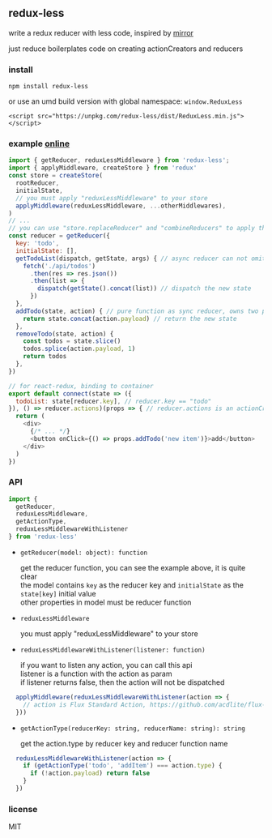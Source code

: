 ## redux-less
write a redux reducer with less code, inspired by [mirror](https://github.com/mirrorjs/mirror)

just reduce boilerplates code on creating actionCreators and reducers

### install
`npm install redux-less`    

or use an umd build version with global namespace: `window.ReduxLess`    

`<script src="https://unpkg.com/redux-less/dist/ReduxLess.min.js"></script>`

### example [online](https://jsfiddle.net/tingyuan/q0ehjo2r/)

```javascript
import { getReducer, reduxLessMiddleware } from 'redux-less';
import { applyMiddleware, createStore } from 'redux'
const store = createStore(
  rootReducer,
  initialState,
  // you must apply "reduxLessMiddleware" to your store
  applyMiddleware(reduxLessMiddleware, ...otherMiddlewares),
)
// ...
// you can use "store.replaceReducer" and "combineReducers" to apply this reducer
const reducer = getReducer({
  key: 'todo',
  initialState: [],
  getTodoList(dispatch, getState, args) { // async reducer can not omit "args" param
    fetch('./api/todos')
      .then(res => res.json())
      .then(list => {
        dispatch(getState().concat(list)) // dispatch the new state
      })
  },
  addTodo(state, action) { // pure function as sync reducer, owns two params
    return state.concat(action.payload) // return the new state
  },
  removeTodo(state, action) {
    const todos = state.slice()
    todos.splice(action.payload, 1)
    return todos
  },
})

// for react-redux, binding to container
export default connect(state => ({
  todoList: state[reducer.key], // reducer.key == "todo"
}), () => reducer.actions)(props => { // reducer.actions is an actionCreators map
  return (
    <div>
      {/* ... */}
      <button onClick={() => props.addTodo('new item')}>add</button>
    </div>
  )
})

```

### API

```javascript
import { 
  getReducer, 
  reduxLessMiddleware, 
  getActionType, 
  reduxLessMiddlewareWithListener 
} from 'redux-less'
```

* `getReducer(model: object): function`

  get the reducer function, you can see the example above, it is quite clear   
  the model contains `key` as the reducer key and `initialState` as the `state[key]` initial value     
  other properties in model must be reducer function   
* `reduxLessMiddleware`

  you must apply "reduxLessMiddleware" to your store
* `reduxLessMiddlewareWithListener(listener: function)`

  if you want to listen any action, you can call this api   
  listener is a function with the action as param    
  if listener returns false, then the action will not be dispatched    
```javascript
  applyMiddleware(reduxLessMiddlewareWithListener(action => {
    // action is Flux Standard Action, https://github.com/acdlite/flux-standard-action
  }))
```

* `getActionType(reducerKey: string, reducerName: string): string`

  get the action.type by reducer key and reducer function name
```javascript
  reduxLessMiddlewareWithListener(action => {
    if (getActionType('todo', 'addItem') === action.type) {
      if (!action.payload) return false
    }
  })
```  

### license
MIT
